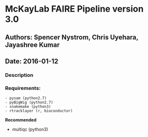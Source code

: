 # McKayLab FAIRE Pipeline version 3.0
## Authors: Spencer Nystrom, Chris Uyehara, Jayashree Kumar
## Date: 2016-01-12

### Description

### Requirements:
	- pysam (python2.7)
	- pyBigWig (python2.7)
	- snakemake (python3)
	- rtracklayer (r, bioconductor)	
**Recommended**
- multiqc (python3)


